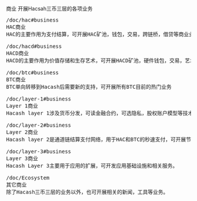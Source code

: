商业
开展Hacsah三币三层的各项业务



<pre class="nav">
/doc/hac#business
HAC商业
HAC的主要作用为支付结算，可开展HAC矿池，钱包，交易，跨链桥，借贷等商业业务

/doc/hacd#business
HACD商业
HACD的主要作用为价值存储和生存艺术，可开展HACD矿池，硬件钱包，交易，艺术品拍卖等业务

/doc/btc#business
BTC商业
BTC单向转移到Hacash后需要新的支持，可开展所有BTC目前的热门业务

/doc/layer-1#business
Layer 1商业
Hacash layer 1涉及货币分发，可读金融合约，可选隐私，股权账户模型等技术，可根据其技术开展相应业务。

/doc/layer-2#business
Layer 2商业
Hacash layer 2是通道链结算支付网络，用于HAC和BTC的秒速支付，可开展节点和钱包等业务。

/doc/layer-3#business
Layer 3商业
Hacash Layer 3主要用于应用的扩展，可开发应用基础设施和相关服务。 

/doc/Ecosystem
其它商业
除了Hacash三币三层的业务以外，也可开展相关的新闻，工具等业务。

</pre>

